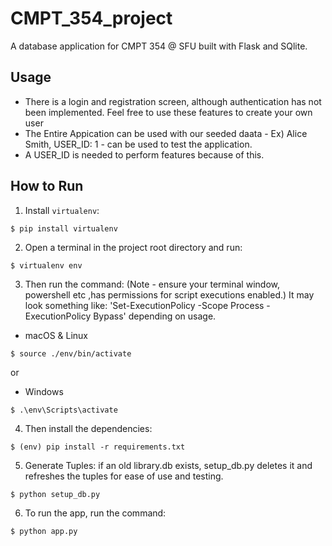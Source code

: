 # CMPT_354_project
A database application for CMPT 354 @ SFU built with Flask and SQlite. 

## Usage
  - There is a login and registration screen, although authentication has not been implemented. Feel free to use these features to create your own user
  - The Entire Appication can be used with our seeded daata - Ex) Alice Smith, USER_ID: 1 - can be used to test the application. 
  - A USER_ID is needed to perform features because of this. 

## How to Run
1. Install `virtualenv`:
```
$ pip install virtualenv
```

2. Open a terminal in the project root directory and run:
```
$ virtualenv env
```

3. Then run the command: (Note -  ensure your terminal window, powershell etc ,has permissions for script executions enabled.) It may look something like: 'Set-ExecutionPolicy -Scope Process -ExecutionPolicy Bypass' depending on usage.
- macOS & Linux
```
$ source ./env/bin/activate
```
or
- Windows
```
$ .\env\Scripts\activate
```

4. Then install the dependencies:
```
$ (env) pip install -r requirements.txt
```

5. Generate Tuples: if an old library.db exists, setup_db.py deletes it and refreshes the tuples for ease of use and testing.
```
$ python setup_db.py
```

6. To run the app, run the command:
```
$ python app.py
```
